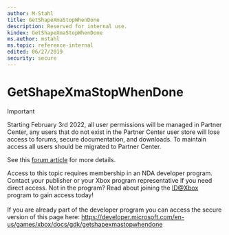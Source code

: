 ```yaml
---
author: M-Stahl
title: GetShapeXmaStopWhenDone
description: Reserved for internal use.
kindex: GetShapeXmaStopWhenDone
ms.author: mstahl
ms.topic: reference-internal
edited: 06/27/2019
security: secure
---
```


# GetShapeXmaStopWhenDone
> [!IMPORTANT]
> Starting February 3rd 2022, all user permissions will be managed in Partner Center, any users that do not exist in the Partner Center user store will lose access to forums, secure documentation, and downloads. To maintain access all users should be migrated to Partner Center. <p></p>See this <a href="https://forums.xboxlive.com/articles/132187/breaking-change-user-access-for-forums-secure-docu.html">forum article</a> for more details.  

 Access to this topic requires membership in an NDA developer program. Contact your publisher or your Xbox program representative if you need direct access. Not in the program? Read about joining the <a href="https://www.xbox.com/Developers/id">ID@Xbox</a> program to gain access today!  <br/><br/>If you are already part of the developer program you can access the secure version of this page here: <a target="_blank" href="https://developer.microsoft.com/en-us/games/xbox/docs/gdk/getshapexmastopwhendone">https://developer.microsoft.com/en-us/games/xbox/docs/gdk/getshapexmastopwhendone</a>